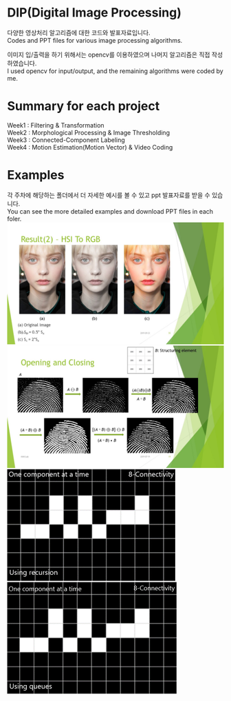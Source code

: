 # DIP(Digital Image Processing) 

다양한 영상처리 알고리즘에 대한 코드와 발표자료입니다.  
Codes and PPT files for various image processing algorithms.  


이미지 입/출력을 하기 위해서는 opencv를 이용하였으며 나머지 알고리즘은 직접 작성하였습니다.  
I used opencv for input/output, and the remaining algorithms were coded by me.

# Summary for each project

Week1 : Filtering & Transformation  
Week2 : Morphological Processing & Image Thresholding  
Week3 : Connected-Component Labeling  
Week4 : Motion Estimation(Motion Vector) & Video Coding


# Examples
각 주차에 해당하는 폴더에서 더 자세한 예시를 볼 수 있고 ppt 발표자료를 받을 수 있습니다.  
You can see the more detailed examples and download PPT files in each foler.
![demo image](DIP_week1/example_image/example5.jpg)
![week2](DIP_week2/example_image/example1.jpg)
![demo image](DIP_week3/example_image/example1.gif)
![demo image](DIP_week3/example_image/example2.gif)
